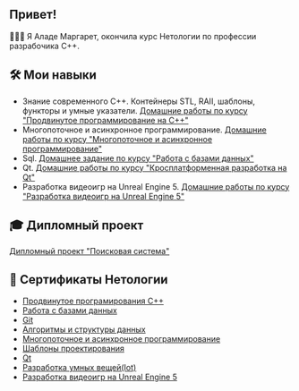 ## Привет!
👩🏾‍💻 Я Аладе Маргарет, окончила курс Нетологии по профессии разрабочика C++.

## 🛠️ Мои навыки
* Знание современного C++. Контейнеры STL, RAII, шаблоны, функторы и умные указатели. [Домашние работы по курсу "Продвинутое программирование на С++"](https://github.com/Margaret-Alade/Modern-C-Homeworks)
* Многопоточное и асинхронное программирование. [Домашние работы по курсу "Многопоточное и асинхронное программирование"](https://github.com/Margaret-Alade/Threads-Homeworks)
* Sql. [Домашнее задание по курсу "Работа с базами данных"](https://github.com/Margaret-Alade/Task5)
* Qt. [Домашние работы по курсу "Кросплатформенная разработка на Qt"](https://github.com/Margaret-Alade/Qt-Homeworks)
* Разработка видеоигр на Unreal Engine 5. [Домашние работы по курсу "Разработка видеоигр на Unreal Engine 5"](https://github.com/Margaret-Alade/Unreal_Engine-Homeworks?tab=readme-ov-file)

## 🎓 Дипломный проект
[Дипломный проект "Поисковая система"](https://github.com/Margaret-Alade/SearchSystem)

## 🔖 Сертификаты Нетологии
* [Продвинутое програмирования С++](https://github.com/Margaret-Alade/Certificate-advanced-C-programming)
* [Работа с базами данных](https://github.com/Margaret-Alade/Certificate-working-with-databases/tree/main)
* [Git](https://github.com/Margaret-Alade/Git_certificate)
* [Алгоритмы и структуры данных](https://github.com/Margaret-Alade/Certificate-algorithms-and-data-structures)
* [Многопоточное и асинхронное программирование](https://github.com/Margaret-Alade/Certificate-multithreaded-and-asynchronous-programming)
* [Шаблоны проектирования](https://github.com/Margaret-Alade/Certificate-design-patterns)
* [Qt](https://github.com/Margaret-Alade/Certificate-Qt/tree/main)
* [Разработка умных вещей(Iot)](https://github.com/Margaret-Alade/Certificate-Internet-of-things)
* [Разработка видеоигр на Unreal Engine 5](https://github.com/Margaret-Alade/certificate-video-game-development-on-Unreal-Engine5/tree/main)

